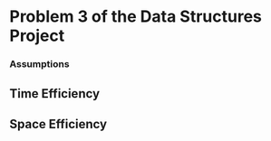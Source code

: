 # Problem 3 of the Data Structures Project

### Assumptions

## Time Efficiency

## Space Efficiency
